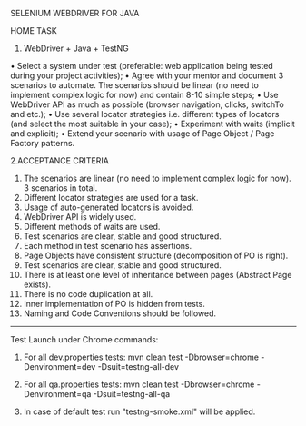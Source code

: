 SELENIUM WEBDRIVER FOR JAVA

HOME TASK

1.	WebDriver + Java + TestNG
 
•	Select a system under test (preferable: web application being tested during your project activities);
•	Agree with your mentor and document 3 scenarios to automate. The scenarios should be linear (no need to implement complex logic for now) and contain 8-10 simple steps;
•	Use WebDriver API as much as possible (browser navigation, clicks, switchTo and etc.);
•	Use several locator strategies i.e. different types of locators (and select the most suitable in your case);
•	Experiment with waits (implicit and explicit);
•	Extend your scenario with usage of  Page Object / Page Factory patterns.

2.ACCEPTANCE CRITERIA

1.	The scenarios are linear (no need to implement complex logic for now). 3 scenarios in total.
2.	Different locator strategies are used for a task.
3.	Usage of auto-generated locators is avoided.
4.	WebDriver API is widely used.
5.	Different methods of waits are used.
6.	Test scenarios are clear, stable and good structured.
7.	Each method in test scenario has assertions.
8.	Page Objects have consistent structure (decomposition of PO is right).
9.	Test scenarios are clear, stable and good structured.
10.	There is at least one level of inheritance between pages (Abstract Page exists).
11.	There is no code duplication at all.
12.	Inner implementation of PO is hidden from tests.
13.	Naming and Code Conventions should be followed.

-----------------------------------------------------------------------------------------------------------------------------------
Test Launch under Chrome commands:

1. For all dev.properties tests:
   mvn clean test -Dbrowser=chrome -Denvironment=dev -Dsuit=testng-all-dev

2. For all qa.properties tests:
   mvn clean test -Dbrowser=chrome -Denvironment=qa -Dsuit=testng-all-qa

3. In case of default test run "testng-smoke.xml" will be applied.